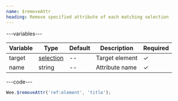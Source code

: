 ```yaml
---
name: $removeAttr
heading: Remove specified attribute of each matching selection
---
```


---variables---

| Variable | Type | Default | Description | Required |
| -- | -- | -- | -- | -- |
| target | [selection](/script#selection) | -- | Target element | ✓ |
| name | string | -- | Attribute name | ✓ |

---code---

```javascript
Wee.$removeAttr('ref:element', 'title');
```